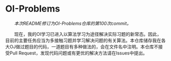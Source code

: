 # OI-Problems
&emsp;&emsp;*本次README修订为OI-Problems仓库的第100次commit。*

&emsp;&emsp;现在，我的OI学习已进入以算法学习为途径解决实际习题的新常态。因此，目前的主要任务应当为多接触习题并学习解决问题的有关算法。本仓库储存我在各大OJ做过题目的代码，一道题目有多种做法的，会在文件名中注明。本仓库不接受Pull Request，发现代码问题或有更优的解决方法请在Issues中提出。
